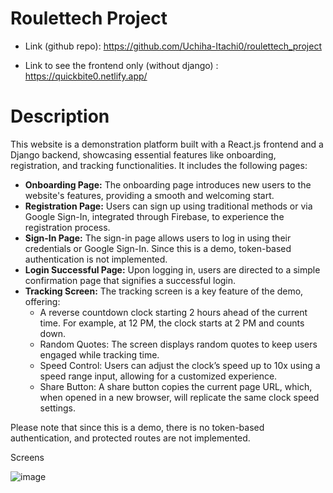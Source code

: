 # Roulettech Project
* Link (github repo): https://github.com/Uchiha-Itachi0/roulettech_project

* Link to see the frontend only (without django) : https://quickbite0.netlify.app/

# Description
This website is a demonstration platform built with a React.js frontend and a Django backend, showcasing essential features like onboarding, registration, and tracking functionalities. It includes the following pages:
* **Onboarding Page:** The onboarding page introduces new users to the website's features, providing a smooth and welcoming start.
* **Registration Page:** Users can sign up using traditional methods or via Google Sign-In, integrated through Firebase, to experience the registration process.
* **Sign-In Page:** The sign-in page allows users to log in using their credentials or Google Sign-In. Since this is a demo, token-based authentication is not implemented.
* **Login Successful Page:** Upon logging in, users are directed to a simple confirmation page that signifies a successful login.
* **Tracking Screen:** The tracking screen is a key feature of the demo, offering:
  *	A reverse countdown clock starting 2 hours ahead of the current time. For example, at 12 PM, the clock starts at 2 PM and counts down.
  * Random Quotes: The screen displays random quotes to keep users engaged while tracking time.
  * Speed Control: Users can adjust the clock’s speed up to 10x using a speed range input, allowing for a customized experience.
  *	Share Button: A share button copies the current page URL, which, when opened in a new browser, will replicate the same clock speed settings.

Please note that since this is a demo, there is no token-based authentication, and protected routes are not implemented.




Screens


![image](https://github.com/user-attachments/assets/05e74719-7d62-4b85-a070-987d7260822b)

















 


